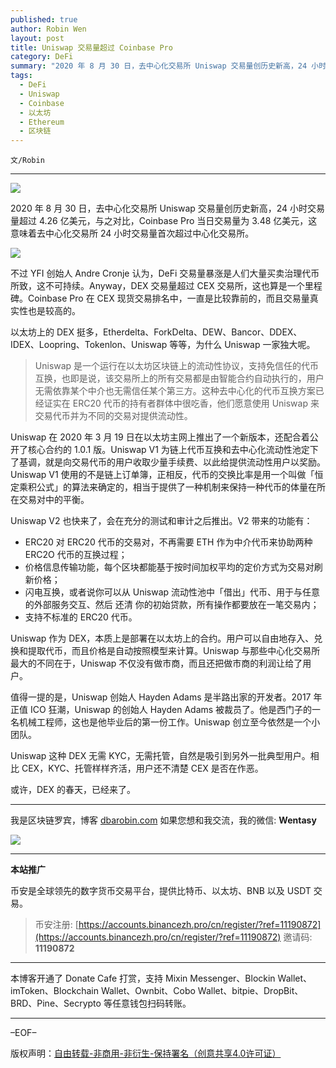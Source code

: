 ```yaml
---
published: true
author: Robin Wen
layout: post
title: Uniswap 交易量超过 Coinbase Pro
category: DeFi
summary: "2020 年 8 月 30 日，去中心化交易所 Uniswap 交易量创历史新高，24 小时交易量超过 4.26 亿美元，与之对比，Coinbase Pro 当日交易量为 3.48 亿美元，这意味着去中心化交易所 24 小时交易量首次超过中心化交易所。值得一提的是，Uniswap 创始人 Hayden Adams 是半路出家的开发者。2017 年正值 ICO 狂潮，Uniswap 的创始人 Hayden Adams 被裁员了。他是西门子的一名机械工程师，这也是他毕业后的第一份工作。Uniswap 创立至今依然是一个小团队。Uniswap 这种 DEX 无需 KYC，无需托管，自然是吸引到另外一批典型用户。相比 CEX，KYC、托管样样齐活，用户还不清楚 CEX 是否在作恶。或许，DEX 的春天，已经来了。"
tags:
  - DeFi
  - Uniswap
  - Coinbase
  - 以太坊
  - Ethereum
  - 区块链
---
```


`文/Robin`

***

![](https://cdn.dbarobin.com/nygsq25.png)

2020 年 8 月 30 日，去中心化交易所 Uniswap 交易量创历史新高，24 小时交易量超过 4.26 亿美元，与之对比，Coinbase Pro 当日交易量为 3.48 亿美元，这意味着去中心化交易所 24 小时交易量首次超过中心化交易所。

![](https://cdn.dbarobin.com/m3l8xsh.png)

不过 YFI 创始人 Andre Cronje 认为，DeFi 交易量暴涨是人们大量买卖治理代币所致，这不可持续。Anyway，DEX 交易量超过 CEX 交易所，这也算是一个里程碑。Coinbase Pro 在 CEX 现货交易排名中，一直是比较靠前的，而且交易量真实性也是较高的。

以太坊上的 DEX 挺多，Etherdelta、ForkDelta、DEW、Bancor、DDEX、IDEX、Loopring、Tokenlon、Uniswap 等等，为什么 Uniswap 一家独大呢。

> Uniswap 是一个运行在以太坊区块链上的流动性协议，支持免信任的代币互换，也即是说，该交易所上的所有交易都是由智能合约自动执行的，用户无需依靠某个中介也无需信任某个第三方。这种去中心化的代币互换方案已经证实在 ERC20 代币的持有者群体中很吃香，他们愿意使用 Uniswap 来交易代币并为不同的交易对提供流动性。

Uniswap 在 2020 年 3 月 19 日在以太坊主网上推出了一个新版本，还配合着公开了核心合约的 1.0.1 版。Uniswap V1 为链上代币互换和去中心化流动性池定下了基调，就是向交易代币的用户收取少量手续费、以此给提供流动性用户以奖励。Uniswap V1 使用的不是链上订单簿，正相反，代币的交换比率是用一个叫做「恒定乘积公式」的算法来确定的，相当于提供了一种机制来保持一种代币的体量在所在交易对中的平衡。

Uniswap V2 也快来了，会在充分的测试和审计之后推出。V2 带来的功能有：

* ERC20 对 ERC20 代币的交易对，不再需要 ETH 作为中介代币来协助两种 ERC2O 代币的互换过程；
* 价格信息传输功能，每个区块都能基于按时间加权平均的定价方式为交易对刷新价格；
* 闪电互换，或者说你可以从 Uniswap 流动性池中「借出」代币、用于与任意的外部服务交互、然后 还清 你的初始贷款，所有操作都要放在一笔交易内；
* 支持不标准的 ERC20 代币。

Uniswap 作为 DEX，本质上是部署在以太坊上的合约。用户可以自由地存入、兑换和提取代币，而且价格是自动按照模型来计算。Uniswap 与那些中心化交易所最大的不同在于，Uniswap 不仅没有做市商，而且还把做市商的利润让给了用户。

值得一提的是，Uniswap 创始人 Hayden Adams 是半路出家的开发者。2017 年正值 ICO 狂潮，Uniswap 的创始人 Hayden Adams 被裁员了。他是西门子的一名机械工程师，这也是他毕业后的第一份工作。Uniswap 创立至今依然是一个小团队。

Uniswap 这种 DEX 无需 KYC，无需托管，自然是吸引到另外一批典型用户。相比 CEX，KYC、托管样样齐活，用户还不清楚 CEX 是否在作恶。

或许，DEX 的春天，已经来了。

***

我是区块链罗宾，博客 [dbarobin.com](https://dbarobin.com/)
如果您想和我交流，我的微信: **Wentasy**

![](https://cdn.dbarobin.com/v4yywe2.png)

***

**本站推广**

币安是全球领先的数字货币交易平台，提供比特币、以太坊、BNB 以及 USDT 交易。

> 币安注册: [https://accounts.binancezh.pro/cn/register/?ref=11190872](https://accounts.binancezh.pro/cn/register/?ref=11190872)
> 邀请码: **11190872**

***

本博客开通了 Donate Cafe 打赏，支持 Mixin Messenger、Blockin Wallet、imToken、Blockchain Wallet、Ownbit、Cobo Wallet、bitpie、DropBit、BRD、Pine、Secrypto 等任意钱包扫码转账。

<center>
    <div class="--donate-button"
         data-button-id="f8b9df0d-af9a-460d-8258-d3f435445075"
    ></div>
</center>

***

–EOF–

版权声明：[自由转载-非商用-非衍生-保持署名（创意共享4.0许可证）](http://creativecommons.org/licenses/by-nc-nd/4.0/deed.zh)